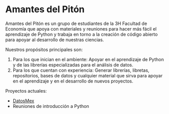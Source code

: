 # Amantes del Pitón
Amantes del Pitón es un grupo de estudiantes de la 3H Facultad de Economía que apoya con materiales y reuniones para hacer más fácil el aprendizaje de Python y trabaja en torno a la creación de código abierto para apoyar al desarrollo de nuestras ciencias.

Nuestros propósitos principales son: 
 1. Para los que inician en el ambiente: Apoyar en el aprendizaje de Python y de las librerías especializadas para el análisis de datos.
 2. Para los que cuentan con experiencia: Generar librerías, libretas, repositorios, bases de datos y cualquier material que sirva para apoyar en el aprendizaje y en el desarrollo de nuevos proyectos.

Proyectos actuales:
* [DatosMex](https://github.com/andreslomeliv/DatosMex/)
* Reuniones de introducción a Python
